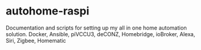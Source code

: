 # autohome-raspi
Documentation and scripts for setting up my all in one home automation solution. Docker, Ansible, piVCCU3,  deCONZ, Homebridge, ioBroker, Alexa, Siri, Zigbee, Homematic 
